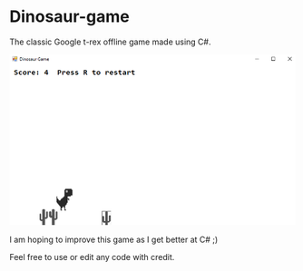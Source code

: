 # Dinosaur-game
The classic Google t-rex offline game made using C#.

<img src="game.PNG">

I am hoping to improve this game as I get better at C#  ;)

Feel free to use or edit any code with credit.
